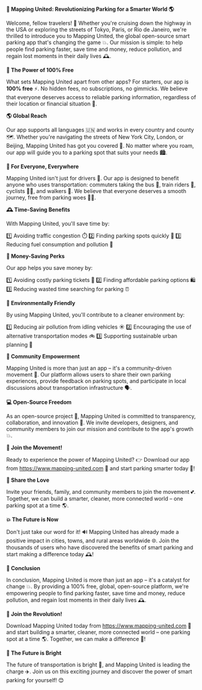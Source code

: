 **🚀 Mapping United: Revolutionizing Parking for a Smarter World 🌎**

Welcome, fellow travelers! 👋 Whether you're cruising down the highway in the USA or exploring the streets of Tokyo, Paris, or Rio de Janeiro, we're thrilled to introduce you to Mapping United, the global open-source smart parking app that's changing the game 💥. Our mission is simple: to help people find parking faster, save time and money, reduce pollution, and regain lost moments in their daily lives 🕰️.

**🎉 The Power of 100% Free**

What sets Mapping United apart from other apps? For starters, our app is **100% free** ⚡️. No hidden fees, no subscriptions, no gimmicks. We believe that everyone deserves access to reliable parking information, regardless of their location or financial situation 💸.

**🌎 Global Reach**

Our app supports all languages 🇺🇳 and works in every country and county 🗺️. Whether you're navigating the streets of New York City, London, or Beijing, Mapping United has got you covered 📍. No matter where you roam, our app will guide you to a parking spot that suits your needs 🏙️.

**🚗 For Everyone, Everywhere**

Mapping United isn't just for drivers 🚗. Our app is designed to benefit anyone who uses transportation: commuters taking the bus 🚌, train riders 🚂, cyclists 🚴‍♀️, and walkers 👣. We believe that everyone deserves a smooth journey, free from parking woes 🙅‍♂️.

**🕰️ Time-Saving Benefits**

With Mapping United, you'll save time by:

1️⃣ Avoiding traffic congestion ⏱️
2️⃣ Finding parking spots quickly 🔴
3️⃣ Reducing fuel consumption and pollution 🌟

**💸 Money-Saving Perks**

Our app helps you save money by:

1️⃣ Avoiding costly parking tickets 💸
2️⃣ Finding affordable parking options 🛍️
3️⃣ Reducing wasted time searching for parking ⏰

**🌟 Environmentally Friendly**

By using Mapping United, you'll contribute to a cleaner environment by:

1️⃣ Reducing air pollution from idling vehicles ☀️
2️⃣ Encouraging the use of alternative transportation modes 🚲
3️⃣ Supporting sustainable urban planning 🌳

**👥 Community Empowerment**

Mapping United is more than just an app – it's a community-driven movement 💪. Our platform allows users to share their own parking experiences, provide feedback on parking spots, and participate in local discussions about transportation infrastructure 🗣️.

**💻 Open-Source Freedom**

As an open-source project 🌟, Mapping United is committed to transparency, collaboration, and innovation 🔧. We invite developers, designers, and community members to join our mission and contribute to the app's growth 💥.

**🎉 Join the Movement!**

Ready to experience the power of Mapping United? 👉 Download our app from https://www.mapping-united.com 📲 and start parking smarter today 🔴!

**🤝 Share the Love**

Invite your friends, family, and community members to join the movement 💕. Together, we can build a smarter, cleaner, more connected world – one parking spot at a time 🌎.

**💥 The Future is Now**

Don't just take our word for it! 🔊 Mapping United has already made a positive impact in cities, towns, and rural areas worldwide 🌐. Join the thousands of users who have discovered the benefits of smart parking and start making a difference today 🕰️!

**🎉 Conclusion**

In conclusion, Mapping United is more than just an app – it's a catalyst for change 💥. By providing a 100% free, global, open-source platform, we're empowering people to find parking faster, save time and money, reduce pollution, and regain lost moments in their daily lives 🕰️.

**👏 Join the Revolution!**

Download Mapping United today from https://www.mapping-united.com 📲 and start building a smarter, cleaner, more connected world – one parking spot at a time 🌎. Together, we can make a difference 💪!

**🌟 The Future is Bright**

The future of transportation is bright 🔦, and Mapping United is leading the charge ✈️. Join us on this exciting journey and discover the power of smart parking for yourself! 😊